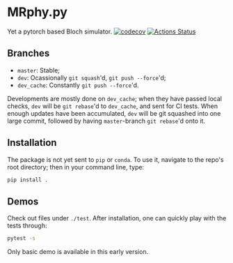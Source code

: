 # MRphy.py

Yet a pytorch based Bloch simulator.
[![codecov](https://codecov.io/gh/tianrluo/MRphy.py/branch/master/graph/badge.svg?token=83sKL5NADl)](https://codecov.io/gh/tianrluo/MRphy.py)
[![Actions Status](https://github.com/tianrluo/MRphy.py/workflows/Python%20package/badge.svg)](https://github.com/tianrluo/MRphy.py/actions)

## Branches

- `master`: Stable;
- `dev`: Ocassionally `git squash`'d, `git push --force`'d;
- `dev_cache`: Constantly `git push --force`'d.

Developments are mostly done on `dev_cache`; when they have passed local checks, `dev` will be `git rebase`'d to `dev_cache`, and sent for CI tests.
When enough updates have been accumulated, `dev` will be git squashed into one large commit, followed by having `master`-branch `git rebase`'d onto it.

## Installation

The package is not yet sent to `pip` or `conda`.
To use it, navigate to the repo's root directory; then in your command line, type:

```sh
pip install .
```

## Demos

Check out files under `./test`.
After installation, one can quickly play with the tests through:

```sh
pytest -s
```

Only basic demo is available in this early version.
